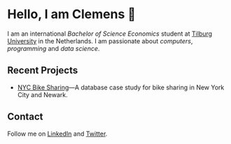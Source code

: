 # Hello, I am Clemens 👋

I am an international *Bachelor of Science Economics* student at [Tilburg University](https://www.tilburguniversity.edu/education/bachelors-programs/economics) in the Netherlands. I am passionate about *computers*, *programming* and *data science*.

## Recent Projects

- [NYC Bike Sharing](https://github.com/clemensheithecker/nyc-bike-sharing)—A database case study for bike sharing in New York City and Newark.

## Contact

Follow me on [LinkedIn](https://www.linkedin.com/in/clemensheithecker) and [Twitter](https://twitter.com/cheithecker).
